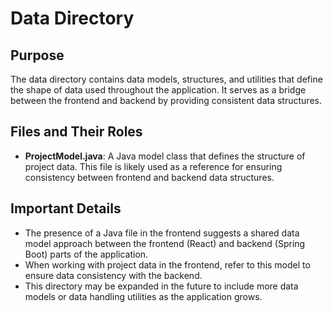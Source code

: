 # Data Directory

## Purpose
The data directory contains data models, structures, and utilities that define the shape of data used throughout the application. It serves as a bridge between the frontend and backend by providing consistent data structures.

## Files and Their Roles
- **ProjectModel.java**: A Java model class that defines the structure of project data. This file is likely used as a reference for ensuring consistency between frontend and backend data structures.

## Important Details
- The presence of a Java file in the frontend suggests a shared data model approach between the frontend (React) and backend (Spring Boot) parts of the application.
- When working with project data in the frontend, refer to this model to ensure data consistency with the backend.
- This directory may be expanded in the future to include more data models or data handling utilities as the application grows.